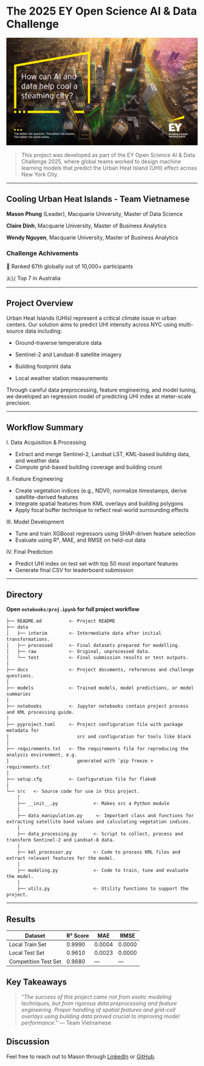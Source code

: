# The 2025 EY Open Science AI & Data Challenge
<a target="_blank" href="https://challenge.ey.com/2025">
    <img src="docs/marketing-2025-img.jpg" />
</a>

> This project was developed as part of the EY Open Science AI & Data Challenge 2025, where global teams worked to design machine learning models that predict the Urban Heat Island (UHI) effect across New York City.

--------
## **Cooling Urban Heat Islands** -  Team Vietnamese

**Mason Phung** (Leader), Macquarie University, Master of Data Science

**Claire Dinh**, Macquarie University, Master of Business Analytics

**Wendy Nguyen**, Macquarie University, Master of Business Analytics

### Challenge Achivements
📍 Ranked 67th globally out of 10,000+ participants

🇦🇺 Top 7 in Australia

--------
## Project Overview

Urban Heat Islands (UHIs) represent a critical climate issue in urban centers. Our solution aims to predict UHI intensity across NYC using multi-source data including:

- Ground-traverse temperature data

- Sentinel-2 and Landsat-8 satellite imagery

- Building footprint data

- Local weather station measurements

Through careful data preprocessing, feature engineering, and model tuning, we developed an regression model of predicting UHI index at meter-scale precision.

--------
## Workflow Summary

I. Data Acquisition & Processing
- Extract and merge Sentinel-2, Landsat LST, KML-based building data, and weather data
- Compute grid-based building coverage and building count

II. Feature Engineering
- Create vegetation indices (e.g., NDVI), normalize timestamps, derive satellite-derived features
- Integrate spatial features from KML overlays and building polygons
- Apply focal buffer technique to reflect real-world surrounding effects

III. Model Development
- Tune and train XGBoost regressors using SHAP-driven feature selection
- Evaluate using R², MAE, and RMSE on held-out data

IV. Final Prediction
- Predict UHI index on test set with top 50 most important features
- Generate final CSV for leaderboard submission

--------
## Directory

**Open `notebooks/proj.ipynb` for full project workflow**

```
├── README.md          <- Project README
├── data
│   ├── interim        <- Intermediate data after initial transformations.
│   ├── processed      <- Final datasets prepared for modelling.
│   ├── raw            <- Original, unprocessed data.
│   └── test           <- Final submission results or test outputs.
│
├── docs               <- Project documents, references and challenge questions.
│
├── models             <- Trained models, model predictions, or model summaries
│
├── notebooks          <- Jupyter notebooks contain project process and KML processing guide.
│
├── pyproject.toml     <- Project configuration file with package metadata for 
│                         src and configuration for tools like black
│
├── requirements.txt   <- The requirements file for reproducing the analysis environment, e.g.
│                         generated with `pip freeze > requirements.txt`
│
├── setup.cfg          <- Configuration file for flake8
│
└── src   <- Source code for use in this project.
    │
    ├── __init__.py             <- Makes src a Python module
    │
    ├── data_manipulation.py     <- Important class and functions for extracting satellite band values and calculating vegetation indices. 
    │
    ├── data_processing.py      <- Script to collect, process and transform Sentinel-2 and Landsat-8 data.
    │
    ├── kml_processor.py        <- Code to process KML files and extract relevant features for the model.
    │
    ├── modeling.py             <- Code to train, tune and evaluate the model.
    │
    ├── utils.py                <- Utility functions to support the project.
```

--------

## Results
| Dataset              | R² Score | MAE     | RMSE    |
|----------------------|----------|---------|---------|
| Local Train Set      | 0.9990   | 0.0004  | 0.0000  |
| Local Test Set       | 0.9610   | 0.0023  | 0.0000  |
| Competition Test Set | 0.9680   | —       | —       |

## Key Takeaways

> *“The success of this project came not from exotic modeling techniques, but from rigorous data preprocessing and feature engineering. Proper handling of spatial features and grid-cell overlays using building data proved crucial to improving model performance.”*
— Team Vietnamese

## Discussion
Feel free to reach out to Mason through [LinkedIn](https://www.linkedin.com/in/masonphung/) or [GitHub](https://www.github.com/masonphung).
